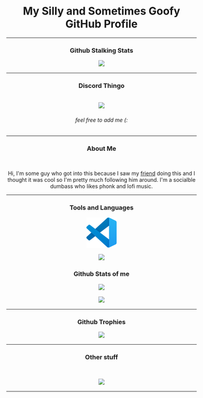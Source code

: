 <div align="center">

# My Silly and Sometimes Goofy GitHub Profile

<hr style="page-break-after: always; border-color: #98FF98;">

### Github Stalking Stats

[<img src="https://komarev.com/ghpvc/?username=SugnaXD">](https://www.youtube.com/watch?v=dQw4w9WgXcQ)

<hr style="page-break-after: always; border-color: #98FF98;">

### Discord Thingo 

</br>
<img src="https://discord.c99.nl/widget/theme-3/603554299485880331.png">

###### feel free to add me   (:
<hr style="page-break-after: always; border-color: #98FF98;">

### About Me
</br>

Hi, I'm some guy who got into this because I saw my [friend](https://github.com/Kathund) doing this and I thought it was cool so I'm pretty much following him around.
I'm a socialble dumbass who likes phonk and lofi music.
<hr style="page-break-after: always; border-color: #98FF98;">

### Tools and Languages
[<img src="https://github.com/SugnaXD/SugnaXD/blob/main/assests/icons/visual_studio_code.png?raw=true" width="80" height="80">](https://code.visualstudio.com/)

[<img src="https://github-readme-stats.vercel.app/api/top-langs/?username=anuraghazra&layout=pie">](https://en.wikipedia.org/wiki/Pie_chart)
### Github Stats of me
[<img src="https://github-readme-stats.vercel.app/api?username=SugnaXD&show_icons=true&theme=midnight-purple&hide_border=true">](https://simple.wikipedia.org/wiki/Grade_(education))

[<img src="https://github-readme-streak-stats.herokuapp.com/?user=SugnaXD&hide_border=true">](https://www.urbandictionary.com/define.php?term=Streak)
<hr style="page-break-after: always; border-color: #98FF98;">
  
### Github Trophies
[<img src="https://github-profile-trophy.vercel.app/?username=SugnaXD&theme=discord&no-frame=true&no-bg=false&margin-w=4">](https://en.wiktionary.org/wiki/trophy)

<hr style="page-break-after: always; border-color: #98FF98;">

### Other stuff
<p>
</br>

[<img src="https://spotify-github-profile.vercel.app/api/view?uid=ejfdth0l196xx1krf2ufbwim0&cover_image=true&theme=default&show_offline=false&background_color=98ff98&interchange=false&bar_color=000000&bar_color_cover=false">](https://github.com/kittinan/spotify-github-profile)

<hr style="page-break-after: always; border-color: #98FF98;">
</div>
